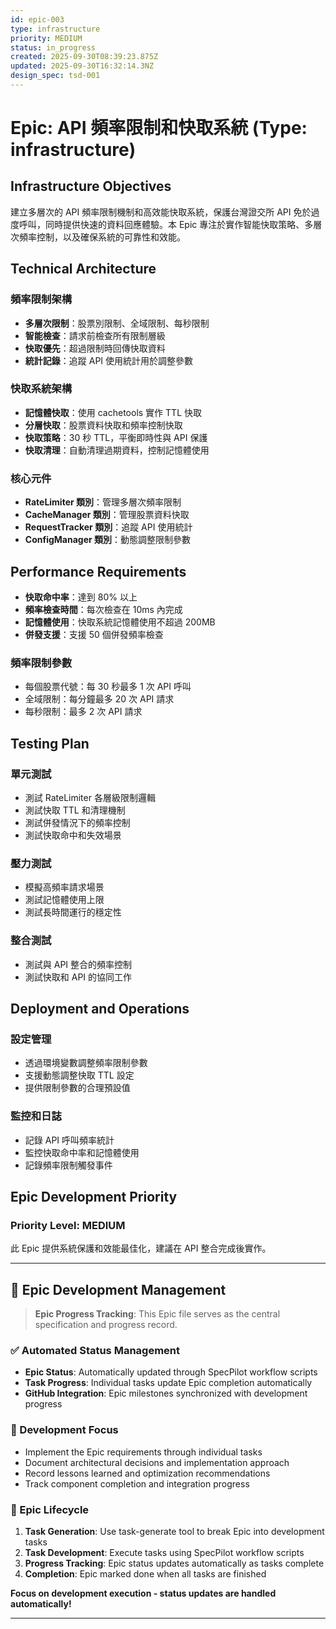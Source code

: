 ```yaml
---
id: epic-003
type: infrastructure
priority: MEDIUM
status: in_progress
created: 2025-09-30T08:39:23.875Z
updated: 2025-09-30T16:32:14.3NZ
design_spec: tsd-001
---
```


# Epic: API 頻率限制和快取系統 (Type: infrastructure)

## Infrastructure Objectives

建立多層次的 API 頻率限制機制和高效能快取系統，保護台灣證交所 API 免於過度呼叫，同時提供快速的資料回應體驗。本 Epic 專注於實作智能快取策略、多層次頻率控制，以及確保系統的可靠性和效能。

## Technical Architecture

### 頻率限制架構

- **多層次限制**：股票別限制、全域限制、每秒限制
- **智能檢查**：請求前檢查所有限制層級
- **快取優先**：超過限制時回傳快取資料
- **統計記錄**：追蹤 API 使用統計用於調整參數

### 快取系統架構

- **記憶體快取**：使用 cachetools 實作 TTL 快取
- **分層快取**：股票資料快取和頻率控制快取
- **快取策略**：30 秒 TTL，平衡即時性與 API 保護
- **快取清理**：自動清理過期資料，控制記憶體使用

### 核心元件

- **RateLimiter 類別**：管理多層次頻率限制
- **CacheManager 類別**：管理股票資料快取
- **RequestTracker 類別**：追蹤 API 使用統計
- **ConfigManager 類別**：動態調整限制參數

## Performance Requirements

- **快取命中率**：達到 80% 以上
- **頻率檢查時間**：每次檢查在 10ms 內完成
- **記憶體使用**：快取系統記憶體使用不超過 200MB
- **併發支援**：支援 50 個併發頻率檢查

### 頻率限制參數

- 每個股票代號：每 30 秒最多 1 次 API 呼叫
- 全域限制：每分鐘最多 20 次 API 請求
- 每秒限制：最多 2 次 API 請求

## Testing Plan

### 單元測試

- 測試 RateLimiter 各層級限制邏輯
- 測試快取 TTL 和清理機制
- 測試併發情況下的頻率控制
- 測試快取命中和失效場景

### 壓力測試

- 模擬高頻率請求場景
- 測試記憶體使用上限
- 測試長時間運行的穩定性

### 整合測試

- 測試與 API 整合的頻率控制
- 測試快取和 API 的協同工作

## Deployment and Operations

### 設定管理

- 透過環境變數調整頻率限制參數
- 支援動態調整快取 TTL 設定
- 提供限制參數的合理預設值

### 監控和日誌

- 記錄 API 呼叫頻率統計
- 監控快取命中率和記憶體使用
- 記錄頻率限制觸發事件

## Epic Development Priority

### Priority Level: MEDIUM

此 Epic 提供系統保護和效能最佳化，建議在 API 整合完成後實作。

---

## 🚀 Epic Development Management

> **Epic Progress Tracking**: This Epic file serves as the central specification and progress record.

### ✅ Automated Status Management

- **Epic Status**: Automatically updated through SpecPilot workflow scripts
- **Task Progress**: Individual tasks update Epic completion automatically
- **GitHub Integration**: Epic milestones synchronized with development progress

### 📝 Development Focus

- Implement the Epic requirements through individual tasks
- Document architectural decisions and implementation approach
- Record lessons learned and optimization recommendations
- Track component completion and integration progress

### 🔄 Epic Lifecycle

1. **Task Generation**: Use task-generate tool to break Epic into development tasks
2. **Task Development**: Execute tasks using SpecPilot workflow scripts
3. **Progress Tracking**: Epic status updates automatically as tasks complete
4. **Completion**: Epic marked done when all tasks are finished

**Focus on development execution - status updates are handled automatically!**

---
